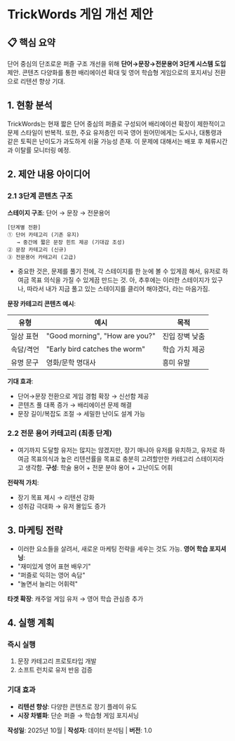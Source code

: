 # TrickWords 게임 개선 제안

## 📋 핵심 요약

단어 중심의 단조로운 퍼즐 구조 개선을 위해 **단어→문장→전문용어 3단계 시스템 도입** 제안. 콘텐츠 다양화를 통한 배리에이션 확대 및 영어 학습형 게임으로의 포지셔닝 전환으로 리텐션 향상 기대.

## 1. 현황 분석

TrickWords는 현재 짧은 단어 중심의 퍼즐로 구성되어 배리에이션 확장이 제한적이고 문제 스타일이 반복적. 또한, 주요 유저층인 미국 영어 원어민에게는 도시나, 대통령과 같은 토픽은 난이도가 과도하게 쉬울 가능성 존재. 이 문제에 대해서는 배포 후 체류시간과 이탈률 모니터링 예정.

## 2. 제안 내용 아이디어

### 2.1 3단계 콘텐츠 구조

**스테이지 구조**: 단어 → 문장 → 전문용어

```
[단계별 전환]
① 단어 카테고리 (기존 유지) 
   → 중간에 짧은 문장 힌트 제공 (기대감 조성)
② 문장 카테고리 (신규)
③ 전문용어 카테고리 (고급)
```
- 중요한 것은, 문제를 풀기 전에, 각 스테이지를 한 눈에 볼 수 있게끔 해서, 유저로 하여금 목표 의식을 가질 수 있게끔 만드는 것. 아, 추후에는 이러한 스테이지가 있구나, 따라서 내가 지금 풀고 있는 스테이지를 클리어 해야겠다, 라는 마음가짐.

**문장 카테고리 콘텐츠 예시**:

| 유형 | 예시 | 목적 |
|------|------|------|
| 일상 표현 | "Good morning", "How are you?" | 진입 장벽 낮춤 |
| 속담/격언 | "Early bird catches the worm" | 학습 가치 제공 |
| 유명 문구 | 영화/문학 명대사 | 흥미 유발 |

**기대 효과**:
- 단어→문장 전환으로 게임 경험 확장 → 신선함 제공
- 콘텐츠 풀 대폭 증가 → 배리에이션 문제 해결
- 문장 길이/복잡도 조절 → 세밀한 난이도 설계 가능

### 2.2 전문 용어 카테고리 (최종 단계)
- 여기까지 도달할 유저는 많지는 않겠지만, 장기 매니아 유저를 유치하고, 유저로 하여금 목표의식과 높은 리텐션률을 목표로 충분히 고려할만한 카테고리 스테이지라고 생각함.
**구성**: 학술 용어 + 전문 분야 용어 + 고난이도 어휘

**전략적 가치**:
- 장기 목표 제시 → 리텐션 강화
- 성취감 극대화 → 유저 몰입도 증가


## 3. 마케팅 전략
- 이러한 요소들을 살려서, 새로운 마케팅 전략을 세우는 것도 가능.
**영어 학습 포지셔닝**:
- "재미있게 영어 표현 배우기"
- "퍼즐로 익히는 영어 속담"
- "놀면서 늘리는 어휘력"

**타겟 확장**: 캐주얼 게임 유저 → 영어 학습 관심층 추가

## 4. 실행 계획

### 즉시 실행
1. 문장 카테고리 프로토타입 개발 
2. 소프트 런치로 유저 반응 검증 

### 기대 효과
- **리텐션 향상**: 다양한 콘텐츠로 장기 플레이 유도
- **시장 차별화**: 단순 퍼즐 → 학습형 게임 포지셔닝

**작성일**: 2025년 10월 | **작성자**: 데이터 분석팀 | **버전**: 1.0